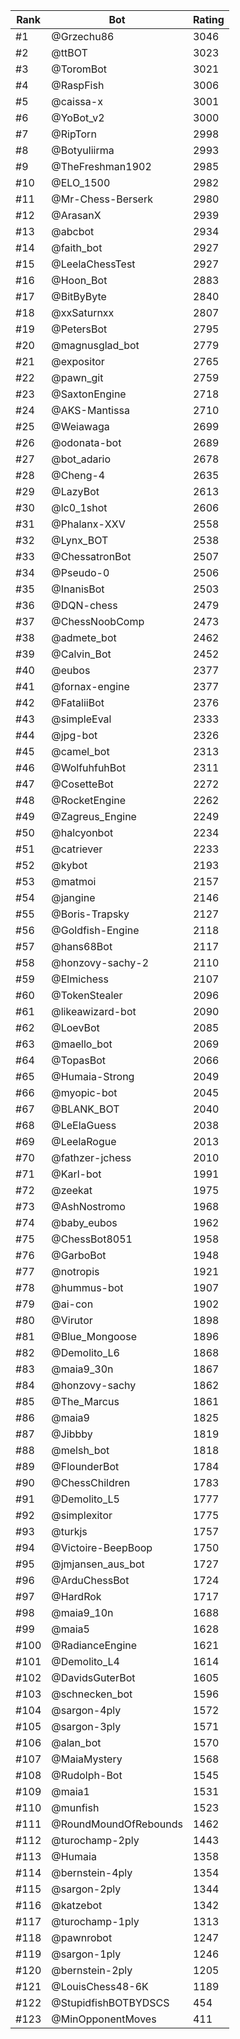 Rank|Bot|Rating
---|---|---
#1|@Grzechu86|3046
#2|@ttBOT|3023
#3|@ToromBot|3021
#4|@RaspFish|3006
#5|@caissa-x|3001
#6|@YoBot_v2|3000
#7|@RipTorn|2998
#8|@Botyuliirma|2993
#9|@TheFreshman1902|2985
#10|@ELO_1500|2982
#11|@Mr-Chess-Berserk|2980
#12|@ArasanX|2939
#13|@abcbot|2934
#14|@faith_bot|2927
#15|@LeelaChessTest|2927
#16|@Hoon_Bot|2883
#17|@BitByByte|2840
#18|@xxSaturnxx|2807
#19|@PetersBot|2795
#20|@magnusglad_bot|2779
#21|@expositor|2765
#22|@pawn_git|2759
#23|@SaxtonEngine|2718
#24|@AKS-Mantissa|2710
#25|@Weiawaga|2699
#26|@odonata-bot|2689
#27|@bot_adario|2678
#28|@Cheng-4|2635
#29|@LazyBot|2613
#30|@lc0_1shot|2606
#31|@Phalanx-XXV|2558
#32|@Lynx_BOT|2538
#33|@ChessatronBot|2507
#34|@Pseudo-0|2506
#35|@InanisBot|2503
#36|@DQN-chess|2479
#37|@ChessNoobComp|2473
#38|@admete_bot|2462
#39|@Calvin_Bot|2452
#40|@eubos|2377
#41|@fornax-engine|2377
#42|@FataliiBot|2376
#43|@simpleEval|2333
#44|@jpg-bot|2326
#45|@camel_bot|2313
#46|@WolfuhfuhBot|2311
#47|@CosetteBot|2272
#48|@RocketEngine|2262
#49|@Zagreus_Engine|2249
#50|@halcyonbot|2234
#51|@catriever|2233
#52|@kybot|2193
#53|@matmoi|2157
#54|@jangine|2146
#55|@Boris-Trapsky|2127
#56|@Goldfish-Engine|2118
#57|@hans68Bot|2117
#58|@honzovy-sachy-2|2110
#59|@Elmichess|2107
#60|@TokenStealer|2096
#61|@likeawizard-bot|2090
#62|@LoevBot|2085
#63|@maello_bot|2069
#64|@TopasBot|2066
#65|@Humaia-Strong|2049
#66|@myopic-bot|2045
#67|@BLANK_BOT|2040
#68|@LeElaGuess|2038
#69|@LeelaRogue|2013
#70|@fathzer-jchess|2010
#71|@Karl-bot|1991
#72|@zeekat|1975
#73|@AshNostromo|1968
#74|@baby_eubos|1962
#75|@ChessBot8051|1958
#76|@GarboBot|1948
#77|@notropis|1921
#78|@hummus-bot|1907
#79|@ai-con|1902
#80|@Virutor|1898
#81|@Blue_Mongoose|1896
#82|@Demolito_L6|1868
#83|@maia9_30n|1867
#84|@honzovy-sachy|1862
#85|@The_Marcus|1861
#86|@maia9|1825
#87|@Jibbby|1819
#88|@melsh_bot|1818
#89|@FlounderBot|1784
#90|@ChessChildren|1783
#91|@Demolito_L5|1777
#92|@simplexitor|1775
#93|@turkjs|1757
#94|@Victoire-BeepBoop|1750
#95|@jmjansen_aus_bot|1727
#96|@ArduChessBot|1724
#97|@HardRok|1717
#98|@maia9_10n|1688
#99|@maia5|1628
#100|@RadianceEngine|1621
#101|@Demolito_L4|1614
#102|@DavidsGuterBot|1605
#103|@schnecken_bot|1596
#104|@sargon-4ply|1572
#105|@sargon-3ply|1571
#106|@alan_bot|1570
#107|@MaiaMystery|1568
#108|@Rudolph-Bot|1545
#109|@maia1|1531
#110|@munfish|1523
#111|@RoundMoundOfRebounds|1462
#112|@turochamp-2ply|1443
#113|@Humaia|1358
#114|@bernstein-4ply|1354
#115|@sargon-2ply|1344
#116|@katzebot|1342
#117|@turochamp-1ply|1313
#118|@pawnrobot|1247
#119|@sargon-1ply|1246
#120|@bernstein-2ply|1205
#121|@LouisChess48-6K|1189
#122|@StupidfishBOTBYDSCS|454
#123|@MinOpponentMoves|411
